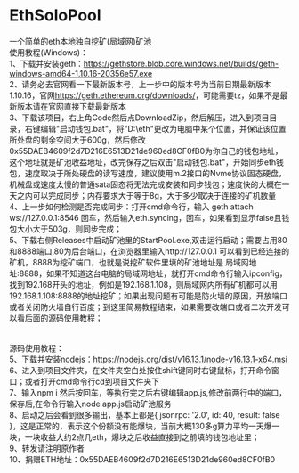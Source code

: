 # EthSoloPool
一个简单的eth本地独自挖矿(局域网)矿池<br>
使用教程(Windows)：<br>
1、下载并安装geth：<https://gethstore.blob.core.windows.net/builds/geth-windows-amd64-1.10.16-20356e57.exe><br>
2、请务必去官网看一下最新版本号，上一步中的版本号为当前日期最新版本1.10.16，官网<https://geth.ethereum.org/downloads/>，可能需要tz，如果不是最新版本请在官网直接下载最新版本<br>
3、下载该项目，右上角Code然后点DownloadZip，然后解压，进入到项目目录，右键编辑"启动钱包.bat"，将"D:\eth"更改为电脑中某个位置，并保证该位置所处盘的剩余空间大于600g，然后修改0x55DAEB4609f2d7D216E6513D21de960ed8CF0fB0为你自己的钱包地址，这个地址就是矿池收益地址，改完保存之后双击"启动钱包.bat"，开始同步eth钱包，速度取决于所处硬盘的读写速度，建议使用m.2接口的Nvme协议固态硬盘，机械盘或速度太慢的普通sata固态将无法完成安装和同步钱包；速度快的大概在一天之内可以完成同步；内存要求大于等于8g，大于多少取决于连接的矿机数量<br>
4、上一步如何检测是否完成同步：打开cmd命令行，输入 geth attach ws://127.0.0.1:8546 回车，然后输入eth.syncing，回车，如果看到显示false且钱包大小大于503g，则同步完成；<br>
5、下载右侧Releases中启动矿池里的StartPool.exe,双击运行启动；需要占用80和8888端口,80为后台端口，在浏览器里输入http://127.0.0.1 可以看到已经连接的矿机，8888为挖矿端口，也就是说挖矿软件里填的矿池地址是 局域网地址:8888，如果不知道这台电脑的局域网地址，就打开cmd命令行输入ipconfig，找到192.168开头的地址，例如是192.168.1.108，则局域网内所有矿机都可以用192.168.1.108:8888的地址挖矿；如果出现问题有可能是防火墙的原因，开放端口或者关闭防火墙自行百度；到这里简易教程结束，如果需要改端口或者二次开发可以看后面的源码使用教程；<br><br><br>
源码使用教程：<br>
5、下载并安装nodejs：<https://nodejs.org/dist/v16.13.1/node-v16.13.1-x64.msi><br>
6、进入到项目文件夹，在文件夹空白处按住shift键同时右键鼠标，打开命令窗口；或者打开cmd命令行cd到项目文件夹下<br>
7、输入npm i 然后按回车，等执行完之后右键编辑app.js,修改前两行中的端口，保存后,在命令行输入node app.js启动矿池服务<br>
8、启动之后会看到很多输出，基本上都是{ jsonrpc: '2.0', id: 40, result: false }，这是正常的，表示这个份额没有能爆块，当前大概130多g算力平均一天爆一块，一块收益大约2点几eth，爆块之后收益直接到之前填的钱包地址里；<br>
9、转发请注明原作者<br>
10、捐赠ETH地址：0x55DAEB4609f2d7D216E6513D21de960ed8CF0fB0<br>
